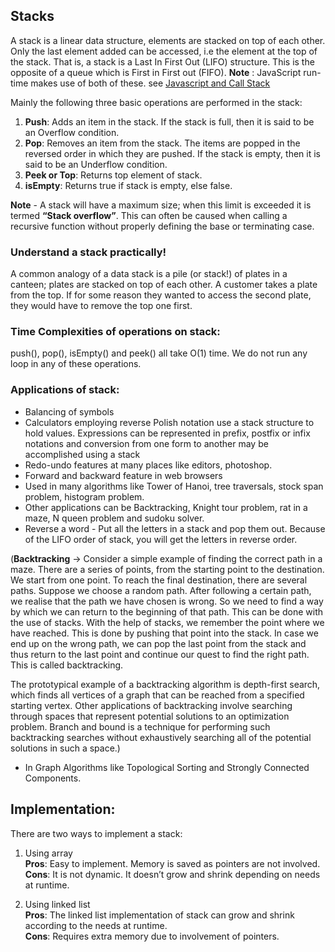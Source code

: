## Stacks

A stack is a linear data structure, elements are stacked on top of each other. Only the last element added can be accessed, i.e the element at the top of the stack. That is, a stack is a Last In First Out (LIFO) structure. This is the opposite of a queue which is First in First out (FIFO).
__Note__ : JavaScript run-time makes use of both of these. see [Javascript and Call Stack](../../../Assets/md_files/content/javascript_and_call_stack.md)

Mainly the following three basic operations are performed in the stack:

1. __Push__: Adds an item in the stack. If the stack is full, then it is said to be an Overflow condition.
2. __Pop__: Removes an item from the stack. The items are popped in the reversed order in which they are pushed. If the stack is empty, then it is said to be an Underflow condition.
3. __Peek or Top__: Returns top element of stack.
4. __isEmpty__: Returns true if stack is empty, else false.

__Note__ - A stack will have a maximum size; when this limit is exceeded it is termed __“Stack overflow”__. This can often be caused when calling a recursive function without properly defining the base or terminating case.

### Understand a stack practically!
A common analogy of a data stack is a pile (or stack!) of plates in a canteen; plates are stacked on top of each other. A customer takes a plate from the top. If for some reason they wanted to access the second plate, they would have to remove the top one first.

### Time Complexities of operations on stack:
push(), pop(), isEmpty() and peek() all take O(1) time. We do not run any loop in any of these operations.

### Applications of stack:

- Balancing of symbols
- Calculators employing reverse Polish notation use a stack structure to hold values. Expressions can be represented in prefix, postfix or infix notations and conversion from one form to another may be accomplished using a stack
- Redo-undo features at many places like editors, photoshop.
- Forward and backward feature in web browsers
- Used in many algorithms like Tower of Hanoi, tree traversals, stock span problem, histogram problem.
- Other applications can be Backtracking, Knight tour problem, rat in a maze, N queen problem and sudoku solver.
- Reverse a word - Put all the letters in a stack and pop them out. Because of the LIFO order of stack, you will get the letters in reverse order.

(__Backtracking__ -> Consider a simple example of finding the correct path in a maze. There are a series of points, from the starting point to the destination. We start from one point. To reach the final destination, there are several paths. Suppose we choose a random path. After following a certain path, we realise that the path we have chosen is wrong. So we need to find a way by which we can return to the beginning of that path. This can be done with the use of stacks. With the help of stacks, we remember the point where we have reached. This is done by pushing that point into the stack. In case we end up on the wrong path, we can pop the last point from the stack and thus return to the last point and continue our quest to find the right path. This is called backtracking.

The prototypical example of a backtracking algorithm is depth-first search, which finds all vertices of a graph that can be reached from a specified starting vertex. Other applications of backtracking involve searching through spaces that represent potential solutions to an optimization problem. Branch and bound is a technique for performing such backtracking searches without exhaustively searching all of the potential solutions in such a space.)

- In Graph Algorithms like Topological Sorting and Strongly Connected Components.

## Implementation:  
There are two ways to implement a stack:

1. Using array  
__Pros__: Easy to implement. Memory is saved as pointers are not involved.  
__Cons__: It is not dynamic. It doesn’t grow and shrink depending on needs at runtime.

2. Using linked list  
__Pros__: The linked list implementation of stack can grow and shrink according to the needs at runtime.  
__Cons__: Requires extra memory due to involvement of pointers.
